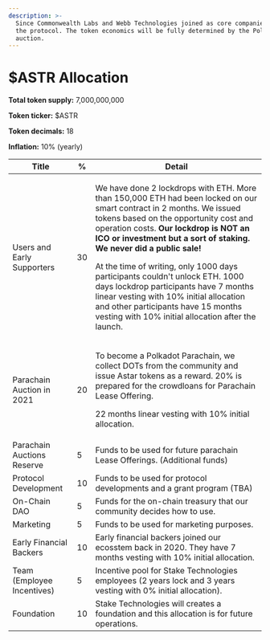```yaml
---
description: >-
  Since Commonwealth Labs and Webb Technologies joined as core companies behind
  the protocol. The token economics will be fully determined by the Polkadot
  auction.
---
```


# $ASTR Allocation

**Total token supply:** 7,000,000,000

**Token ticker:** $ASTR

**Token decimals:** 18

**Inflation:** 10% (yearly)

| Title                      | %  | Detail                                                                                                                                                                                                                                                                                                                                                                                                                                                                                                                                                                                            |
| -------------------------- | -- | ------------------------------------------------------------------------------------------------------------------------------------------------------------------------------------------------------------------------------------------------------------------------------------------------------------------------------------------------------------------------------------------------------------------------------------------------------------------------------------------------------------------------------------------------------------------------------------------------- |
| Users and Early Supporters | 30 | <p>We have done 2 lockdrops with ETH. More than 150,000 ETH had been locked on our smart contract in 2 months. We issued tokens based on the opportunity cost and operation costs. <strong>Our lockdrop is NOT an ICO or investment but a sort of staking. We never did a public sale!</strong> </p><p><strong></strong></p><p>At the time of writing, only 1000 days participants couldn't unlock ETH. 1000 days lockdrop participants have 7 months linear vesting with 10% initial allocation and other participants have 15 months vesting with 10% initial allocation after the launch. </p> |
| Parachain Auction in 2021  | 20 | <p>To become a Polkadot Parachain, we collect DOTs from the community and issue Astar tokens as a reward. 20% is prepared for the crowdloans for Parachain Lease Offering. </p><p></p><p>22 months linear vesting with 10% initial allocation.</p>                                                                                                                                                                                                                                                                                                                                                |
| Parachain Auctions Reserve | 5  | Funds to be used for future parachain Lease Offerings. (Additional funds)                                                                                                                                                                                                                                                                                                                                                                                                                                                                                                                         |
| Protocol Development       | 10 | Funds to be used for protocol developments and a grant program (TBA)                                                                                                                                                                                                                                                                                                                                                                                                                                                                                                                              |
| On-Chain DAO               | 5  | Funds for the on-chain treasury that our community decides how to use.                                                                                                                                                                                                                                                                                                                                                                                                                                                                                                                            |
| Marketing                  | 5  | Funds to be used for marketing purposes.                                                                                                                                                                                                                                                                                                                                                                                                                                                                                                                                                          |
| Early Financial Backers    | 10 | Early financial backers joined our ecosstem back in 2020. They have 7 months vesting with 10% initial allocation.                                                                                                                                                                                                                                                                                                                                                                                                                                                                                 |
| Team (Employee Incentives) | 5  | Incentive pool for Stake Technologies employees (2 years lock and 3 years vesting with 0% initial allocation).                                                                                                                                                                                                                                                                                                                                                                                                                                                                                    |
| Foundation                 | 10 | Stake Technologies will creates a foundation and this allocation is for future operations.                                                                                                                                                                                                                                                                                                                                                                                                                                                                                                        |

